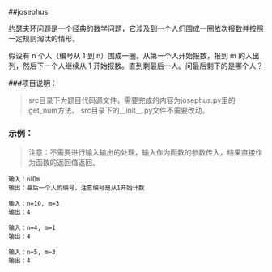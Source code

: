 ##josephus

约瑟夫环问题是一个经典的数学问题，它涉及到一个人们围成一圈依次报数并按照一定规则淘汰的情形。

假设有 n 个人（编号从 1 到 n）围成一圈。从第一个人开始报数，报到 m 的人出列，然后下一个人继续从 1 开始报数。直到剩最后一人。问最后剩下的是哪个人？

###项目说明：

>src目录下为题目代码源文件，需要完成的内容为josephus.py里的get_num方法。
>src目录下的__init__.py文件不需要改动。



### 示例：
>注意：不需要进行输入输出的处理，输入作为函数的参数传入，结果直接作为函数的返回值返回。
	
	输入：n和m
	输出：最后一个人的编号，注意编号是从1开始计数
	
	输入：n=10, m=3
	输出：4

	输入：n=4, m=1
	输出：4 
	
	输入：n=5, m=3
	输出：4 
	